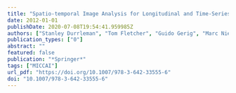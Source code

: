 ```yaml
---
title: "Spatio-temporal Image Analysis for Longitudinal and Time-Series Image Data - Second International Workshop, STIA 2012, Held in Conjunction with MICCAI 2012, Nice, France, October 1, 2012. Proceedings"
date: 2012-01-01
publishDate: 2020-07-08T19:54:41.959985Z
authors: ["Stanley Durrleman", "Tom Fletcher", "Guido Gerig", "Marc Niethammer"]
publication_types: ["0"]
abstract: ""
featured: false
publication: "*Springer*"
tags: ["MICCAI"]
url_pdf: "https://doi.org/10.1007/978-3-642-33555-6"
doi: "10.1007/978-3-642-33555-6"
---
```


